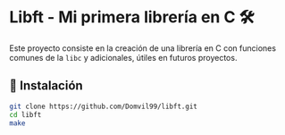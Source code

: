 
# Libft - Mi primera librería en C 🛠️

Este proyecto consiste en la creación de una librería en C con funciones comunes de la `libc` y adicionales, útiles en futuros proyectos.

## 🚀 Instalación
```bash
git clone https://github.com/Domvil99/libft.git
cd libft
make
